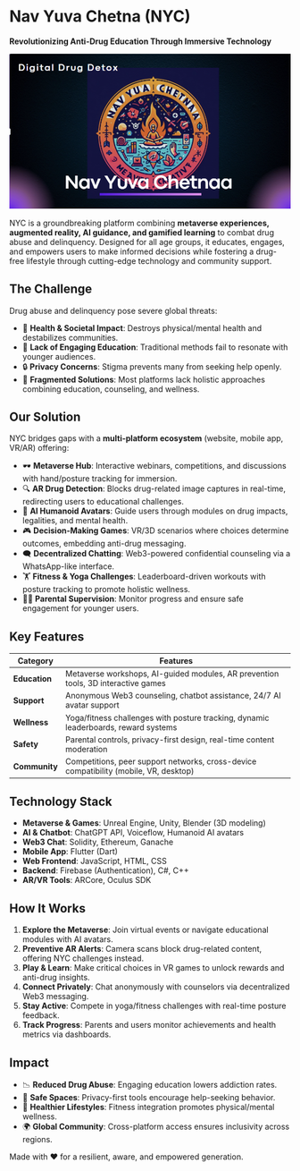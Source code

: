 # Nav Yuva Chetna (NYC)  

**Revolutionizing Anti-Drug Education Through Immersive Technology**  

<div align="center">
  <img src="assets/nyc-banner.png" alt="NYC Banner" width="800"/>
</div>  

NYC is a groundbreaking platform combining **metaverse experiences, augmented reality, AI guidance, and gamified learning** to combat drug abuse and delinquency. Designed for all age groups, it educates, engages, and empowers users to make informed decisions while fostering a drug-free lifestyle through cutting-edge technology and community support.  

## The Challenge  
Drug abuse and delinquency pose severe global threats:  
- 🚨 **Health & Societal Impact**: Destroys physical/mental health and destabilizes communities.  
- 📵 **Lack of Engaging Education**: Traditional methods fail to resonate with younger audiences.  
- 🔒 **Privacy Concerns**: Stigma prevents many from seeking help openly.  
- 🧩 **Fragmented Solutions**: Most platforms lack holistic approaches combining education, counseling, and wellness.  

## Our Solution  
NYC bridges gaps with a **multi-platform ecosystem** (website, mobile app, VR/AR) offering:  
- 🕶️ **Metaverse Hub**: Interactive webinars, competitions, and discussions with hand/posture tracking for immersion.  
- 🔍 **AR Drug Detection**: Blocks drug-related image captures in real-time, redirecting users to educational challenges.  
- 🤖 **AI Humanoid Avatars**: Guide users through modules on drug impacts, legalities, and mental health.  
- 🎮 **Decision-Making Games**: VR/3D scenarios where choices determine outcomes, embedding anti-drug messaging.  
- 🗨️ **Decentralized Chatting**: Web3-powered confidential counseling via a WhatsApp-like interface.  
- 🏋️ **Fitness & Yoga Challenges**: Leaderboard-driven workouts with posture tracking to promote holistic wellness.  
- 👨👩 **Parental Supervision**: Monitor progress and ensure safe engagement for younger users.  

## Key Features  
| Category              | Features                                                                                   |
|-----------------------|-------------------------------------------------------------------------------------------|
| **Education**         | Metaverse workshops, AI-guided modules, AR prevention tools, 3D interactive games         |
| **Support**           | Anonymous Web3 counseling, chatbot assistance, 24/7 AI avatar support                     |
| **Wellness**          | Yoga/fitness challenges with posture tracking, dynamic leaderboards, reward systems       |
| **Safety**            | Parental controls, privacy-first design, real-time content moderation                     |
| **Community**         | Competitions, peer support networks, cross-device compatibility (mobile, VR, desktop)     |

## Technology Stack  
- **Metaverse & Games**: Unreal Engine, Unity, Blender (3D modeling)  
- **AI & Chatbot**: ChatGPT API, Voiceflow, Humanoid AI avatars  
- **Web3 Chat**: Solidity, Ethereum, Ganache  
- **Mobile App**: Flutter (Dart)  
- **Web Frontend**: JavaScript, HTML, CSS  
- **Backend**: Firebase (Authentication), C#, C++  
- **AR/VR Tools**: ARCore, Oculus SDK  

## How It Works  
1. **Explore the Metaverse**: Join virtual events or navigate educational modules with AI avatars.  
2. **Preventive AR Alerts**: Camera scans block drug-related content, offering NYC challenges instead.  
3. **Play & Learn**: Make critical choices in VR games to unlock rewards and anti-drug insights.  
4. **Connect Privately**: Chat anonymously with counselors via decentralized Web3 messaging.  
5. **Stay Active**: Compete in yoga/fitness challenges with real-time posture feedback.  
6. **Track Progress**: Parents and users monitor achievements and health metrics via dashboards.  

## Impact  
- 📉 **Reduced Drug Abuse**: Engaging education lowers addiction rates.  
- 🔐 **Safe Spaces**: Privacy-first tools encourage help-seeking behavior.  
- 💪 **Healthier Lifestyles**: Fitness integration promotes physical/mental wellness.  
- 🌍 **Global Community**: Cross-platform access ensures inclusivity across regions.  

Made with ❤️ for a resilient, aware, and empowered generation.  
